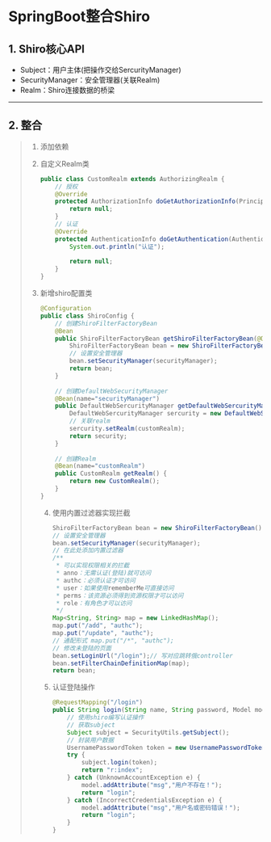 # SpringBoot整合Shiro

## 1. Shiro核心API

* Subject：用户主体(把操作交给SercurityManager)
* SecurityManager：安全管理器(关联Realm)
* Realm：Shiro连接数据的桥梁

---

## 2. 整合

> 1. 添加依赖
>
> 2. 自定义Realm类
>
>    ```java
>    public class CustomRealm extends AuthorizingRealm {
>        // 授权
>        @Override
>        protected AuthorizationInfo doGetAuthorizationInfo(PrincipalCollection p) {
>            return null;
>        }
>        // 认证
>        @Override
>        protected AuthenticationInfo doGetAuthentication(AuthenticationToken token)		{
>            System.out.println("认证");
>            
>            return null;
>        }
>    }
>    ```
>
> 3. 新增shiro配置类
>
>    ```java
>    @Configuration
>    public class ShiroConfig {
>        // 创建ShiroFilterFactoryBean
>        @Bean
>        public ShiroFilterFactoryBean getShiroFilterFactoryBean(@Qualifier("securityManager") SecurityManager securityManager) {
>            ShiroFilterFactoryBean bean = new ShiroFilterFactoryBean();
>            // 设置安全管理器
>            bean.setSecurityManager(securityManager);
>            return bean;
>        }
>        
>        // 创建DefaultWebSecurityManager
>        @Bean(name="securityManager")
>        public DefaultWebSercurityManager getDefaultWebSercurityManager(@Qualifier("customRealm") CustomRealm customRealm) {
>            DefaultWebSercurityManager sercurity = new DefaultWebSercurityManager();
>            // 关联realm
>            sercurity.setRealm(customRealm);
>            return security;
>        }
>        
>        // 创建Realm
>        @Bean(name="customRealm")
>        public CustomRealm getRealm() {
>            return new CustomRealm();
>        }
>    }
>    ```
>
>    4. 使用内置过滤器实现拦截
>
>       ```java
>       ShiroFilterFactoryBean bean = new ShiroFilterFactoryBean();
>       // 设置安全管理器
>       bean.setSecurityManager(securityManager);
>       // 在此处添加内置过滤器
>       /**
>        * 可以实现权限相关的拦截
>        * anno：无需认证(登陆)就可访问
>        * authc：必须认证才可访问
>        * user：如果使用rememberMe可直接访问
>        * perms：该资源必须得到资源权限才可以访问
>        * role：有角色才可以访问
>        */
>       Map<String, String> map = new LinkedHashMap();
>       map.put("/add", "authc");
>       map.put("/update", "authc");
>       // 通配形式 map.put("/*", "authc");
>       // 修改未登陆的页面
>       bean.setLoginUrl("/login");// 写对应跳转俄controller
>       bean.setFilterChainDefinitionMap(map);
>       return bean;
>       ```
>
>    5. 认证登陆操作
>
>       ```java
>       @RequestMapping("/login")
>       public String login(String name, String password, Model model) {
>           // 使用shiro编写认证操作
>           // 获取subject
>           Subject subject = SecurityUtils.getSubject();
>           // 封装用户数据
>           UsernamePasswordToken token = new UsernamePasswordToken(name,password);
>           try {
>               subject.login(token);
>               return "r:index";
>           } catch (UnknownAccountException e) {
>               model.addAttribute("msg","用户不存在！");
>               return "login";
>           } catch (IncorrectCredentialsException e) {
>               model.addAttribute("msg","用户名或密码错误！");
>               return "login";
>           }
>       }
>       ```
>

